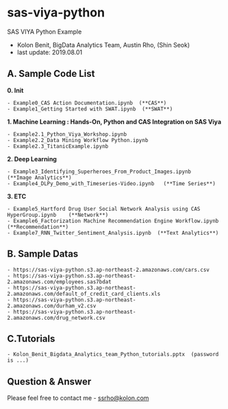 
# sas-viya-python
SAS VIYA Python Example
- Kolon Benit, BigData Analytics Team, Austin Rho, (Shin Seok)
- last update: 2019.08.01 

## A. Sample Code List
**0. Init**

    - Example0_CAS Action Documentation.ipynb  (**CAS**)
    - Example1_Getting Started with SWAT.ipynb  (**SWAT**)

**1. Machine Learning : Hands-On, Python and CAS Integration on SAS Viya**

    - Example2.1_Python_Viya_Workshop.ipynb
    - Example2.2_Data Mining Workflow Python.ipynb
    - Example2.3_TitanicExample.ipynb

**2. Deep Learning**

    - Example3_Identifying_Superheroes_From_Product_Images.ipynb   (**Image Analytics**)
    - Example4_DLPy_Demo_with_Timeseries-Video.ipynb   (**Time Series**)

**3. ETC**

    - Example5_Hartford Drug User Social Network Analysis using CAS HyperGroup.ipynb    (**Network**)
    - Example6_Factorization Machine Recommendation Engine Workflow.ipynb (**Recommendation**)
    - Example7_RNN_Twitter_Sentiment_Analysis.ipynb  (**Text Analytics**)

## B. Sample Datas
    - https://sas-viya-python.s3.ap-northeast-2.amazonaws.com/cars.csv
    - https://sas-viya-python.s3.ap-northeast-2.amazonaws.com/employees.sas7bdat
    - https://sas-viya-python.s3.ap-northeast-2.amazonaws.com/default_of_credit_card_clients.xls
    - https://sas-viya-python.s3.ap-northeast-2.amazonaws.com/durham_v2.csv
    - https://sas-viya-python.s3.ap-northeast-2.amazonaws.com/drug_network.csv

## C.Tutorials
    - Kolon_Benit_Bigdata_Analytics_team_Python_tutorials.pptx  (password is ...)

## Question & Answer
Please feel free to contact me 
    - ssrho@kolon.com


